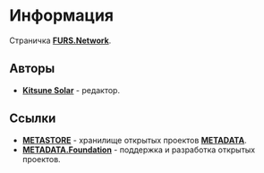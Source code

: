 # Информация

Страничка [**FURS.Network**](https://furs.network/).

## Авторы

- [**Kitsune Solar**](https://kitsune.solar/) - редактор.

## Ссылки

- [**METASTORE**](https://metastore.pro/) - хранилище открытых проектов [**METADATA**](https://metadata.foundation/).
- [**METADATA.Foundation**](https://metadata.foundation/) - поддержка и разработка открытых проектов.

